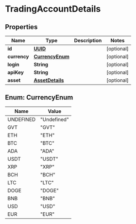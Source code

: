 # TradingAccountDetails

## Properties
Name | Type | Description | Notes
------------ | ------------- | ------------- | -------------
**id** | [**UUID**](UUID.md) |  |  [optional]
**currency** | [**CurrencyEnum**](#CurrencyEnum) |  |  [optional]
**login** | **String** |  |  [optional]
**apiKey** | **String** |  |  [optional]
**asset** | [**AssetDetails**](AssetDetails.md) |  |  [optional]

<a name="CurrencyEnum"></a>
## Enum: CurrencyEnum
Name | Value
---- | -----
UNDEFINED | &quot;Undefined&quot;
GVT | &quot;GVT&quot;
ETH | &quot;ETH&quot;
BTC | &quot;BTC&quot;
ADA | &quot;ADA&quot;
USDT | &quot;USDT&quot;
XRP | &quot;XRP&quot;
BCH | &quot;BCH&quot;
LTC | &quot;LTC&quot;
DOGE | &quot;DOGE&quot;
BNB | &quot;BNB&quot;
USD | &quot;USD&quot;
EUR | &quot;EUR&quot;
